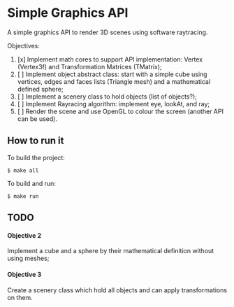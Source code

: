 # Simple Graphics API

A simple graphics API to render 3D scenes using software raytracing.

Objectives:

1. [x] Implement math cores to support API implementation: Vertex (Vertex3f) and Transformation Matrices (TMatrix);
2. [ ] Implement object abstract class: start with a simple cube using vertices, edges and faces lists (Triangle mesh) and a mathematical defined sphere;
3. [ ] Implement a scenery class to hold objects (list of objects?);
4. [ ] Implement Rayracing algorithm: implement eye, lookAt, and ray;
5. [ ] Render the scene and use OpenGL to colour the screen (another API can be used).

## How to run it

To build the project:

    $ make all

To build and run:

    $ make run

## TODO

#### Objective 2
  Implement a cube and a sphere by their mathematical definition without using meshes;

#### Objective 3
  Create a scenery class which hold all objects and can apply transformations on them.
